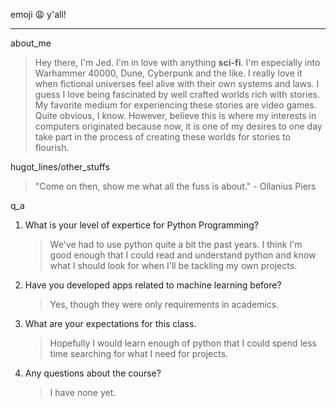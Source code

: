 emoji 😩 y'all!
***
about_me
>  Hey there, I'm Jed. I'm in love with anything **sci-fi**. I'm especially into Warhammer 40000, Dune, Cyberpunk and the like. I really love it when fictional universes feel alive with their own systems and laws. I guess I love being fascinated by well crafted worlds rich with stories. My favorite medium for experiencing these stories are video games. Quite obvious, I know. However, believe this is where my interests in computers originated because now, it is one of my desires to one day take part in the process of creating these worlds for stories to flourish.

hugot_lines/other_stuffs
> "Come on then, show me what all the fuss is about." - Ollanius Piers

q_a
1. What is your level of expertice for Python Programming?
    > We've had to use python quite a bit the past years. I think I'm good enough that I could read and understand python and know what I should look for when I'll be tackling my own projects.
1. Have you developed apps related to machine learning before?
    > Yes, though they were only requirements in academics.
1. What are your expectations for this class.
   > Hopefully I would learn enough of python that I could spend less time searching for what I need for projects.
1. Any questions about the course?
   > I have none yet.

